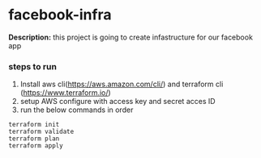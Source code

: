 # facebook-infra

**Description:** this project is going to create infastructure for our facebook app

### steps to run
1. Install aws cli(https://aws.amazon.com/cli/) and terraform cli (https://www.terraform.io/)
2. setup AWS configure with access key and secret acces ID
3. run the below commands in order

```
terraform init
terraform validate
terraform plan
terraform apply


```